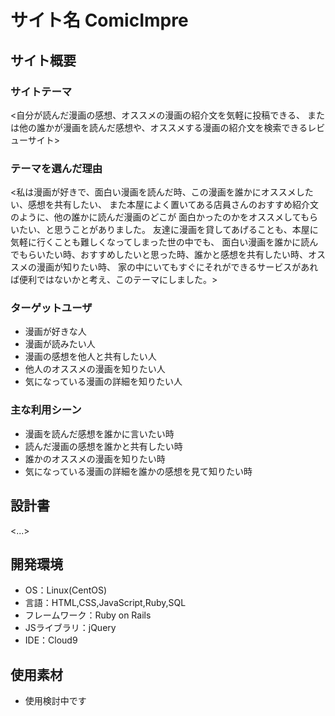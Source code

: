  # サイト名 ComicImpre

## サイト概要
### サイトテーマ
<自分が読んだ漫画の感想、オススメの漫画の紹介文を気軽に投稿できる、
または他の誰かが漫画を読んだ感想や、オススメする漫画の紹介文を検索できるレビューサイト>

### テーマを選んだ理由
<私は漫画が好きで、面白い漫画を読んだ時、この漫画を誰かにオススメしたい、感想を共有したい、
また本屋によく置いてある店員さんのおすすめ紹介文のように、他の誰かに読んだ漫画のどこが
面白かったのかをオススメしてもらいたい、と思うことがありました。
友達に漫画を貸してあげることも、本屋に気軽に行くことも難しくなってしまった世の中でも、
面白い漫画を誰かに読んでもらいたい時、おすすめしたいと思った時、誰かと感想を共有したい時、オススメの漫画が知りたい時、
家の中にいてもすぐにそれができるサービスがあれば便利ではないかと考え、このテーマにしました。>

### ターゲットユーザ
- 漫画が好きな人
- 漫画が読みたい人
- 漫画の感想を他人と共有したい人
- 他人のオススメの漫画を知りたい人
- 気になっている漫画の詳細を知りたい人

### 主な利用シーン
- 漫画を読んだ感想を誰かに言いたい時
- 読んだ漫画の感想を誰かと共有したい時
- 誰かのオススメの漫画を知りたい時
- 気になっている漫画の詳細を誰かの感想を見て知りたい時

## 設計書
<...>

## 開発環境
- OS：Linux(CentOS)
- 言語：HTML,CSS,JavaScript,Ruby,SQL
- フレームワーク：Ruby on Rails
- JSライブラリ：jQuery
- IDE：Cloud9

## 使用素材
- 使用検討中です

